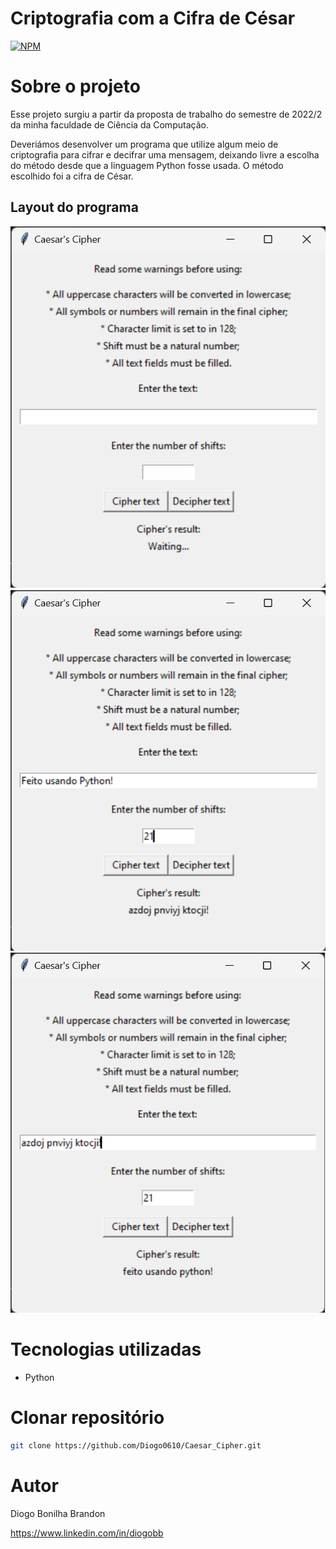# Criptografia com a Cifra de César 
[![NPM](https://img.shields.io/npm/l/react)](https://github.com/Diogo0610/Caesar_Cipher/blob/main/LICENCE) 

# Sobre o projeto


Esse projeto surgiu a partir da proposta de trabalho do semestre de 2022/2 da minha faculdade de Ciência da Computação. 

Deveriámos desenvolver um programa que utilize algum meio de criptografia para cifrar e decifrar uma mensagem, deixando livre a escolha do método desde que a linguagem Python fosse usada. O método escolhido foi a cifra de César.

## Layout do programa
![CcMenu](https://github.com/Diogo0610/Caesar_Cipher/blob/main/Images/CaesarCipher_Menu.png) ![Cccipher](https://github.com/Diogo0610/Caesar_Cipher/blob/main/Images/CaesarCipher_ciphertext.png) ![Ccdecipher](https://github.com/Diogo0610/Caesar_Cipher/blob/main/Images/CaesarCipher_deciphertext.png)

# Tecnologias utilizadas
- Python

# Clonar repositório
```bash
git clone https://github.com/Diogo0610/Caesar_Cipher.git
```

# Autor

Diogo Bonilha Brandon

https://www.linkedin.com/in/diogobb

